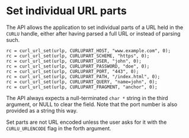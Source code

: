 # Set individual URL parts

The API allows the application to set individual parts of a URL held in the
`CURLU` handle, either after having parsed a full URL or instead of parsing
such.

    rc = curl_url_set(urlp, CURLUPART_HOST, "www.example.com", 0);
    rc = curl_url_set(urlp, CURLUPART_SCHEME, "https", 0);
    rc = curl_url_set(urlp, CURLUPART_USER, "john", 0);
    rc = curl_url_set(urlp, CURLUPART_PASSWORD, "doe", 0);
    rc = curl_url_set(urlp, CURLUPART_PORT, "443", 0);
    rc = curl_url_set(urlp, CURLUPART_PATH, "/index.html", 0);
    rc = curl_url_set(urlp, CURLUPART_QUERY, "name=john", 0);
    rc = curl_url_set(urlp, CURLUPART_FRAGMENT, "anchor", 0);

The API always expects a null-terminated `char *` string in the third
argument, or NULL to clear the field. Note that the port number is also
provided as a string this way.

Set parts are not URL encoded unless the user asks for it with the
`CURLU_URLENCODE` flag in the forth argument.
